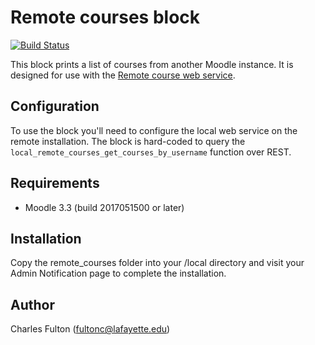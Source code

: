 Remote courses block
===========================

[![Build Status](https://travis-ci.org/LafColITS/moodle-block_remote_courses.svg?branch=MOODLE_33_STABLE)](https://travis-ci.org/LafColITS/moodle-block_remote_courses)

This block prints a list of courses from another Moodle instance. It is designed for use with the [Remote course web service](https://github.com/LafColITS/moodle-local_remote_courses).

Configuration
-------------
To use the block you'll need to configure the local web service on the remote installation. The block is hard-coded to query the `local_remote_courses_get_courses_by_username` function over REST.

Requirements
------------
- Moodle 3.3 (build 2017051500 or later)

Installation
------------
Copy the remote_courses folder into your /local directory and visit your Admin Notification page to complete the installation.

Author
------
Charles Fulton (fultonc@lafayette.edu)
